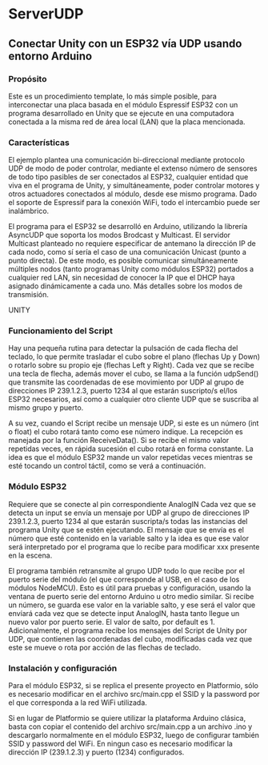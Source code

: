 # ServerUDP
## Conectar Unity con un ESP32 vía UDP usando entorno Arduino

### Propósito
Este es un procedimiento template, lo más simple posible, para interconectar una placa basada en el módulo Espressif ESP32 con un programa desarrollado en Unity que se ejecute en una computadora conectada a la misma red de área local (LAN) que la placa mencionada.

### Características
El ejemplo plantea una comunicación bi-direccional mediante protocolo UDP de modo de poder controlar, mediante el extenso número de sensores de todo tipo pasibles de ser conectados al ESP32, cualquier entidad que viva en el programa de Unity, y simultáneamente, poder controlar motores y otros actuadores conectados al módulo, desde ese mismo programa. Dado el soporte de Espressif para la conexión WiFi, todo el intercambio puede ser inalámbrico.

El programa para el ESP32 se desarrolló en Arduino, utilizando la librería AsyncUDP que soporta los modos Brodcast y Multicast. El servidor Multicast planteado no requiere especificar de antemano la dirección IP de cada nodo, como sí sería el caso de una comunicación Unicast (punto a punto directa). De este modo, es posible comunicar simultáneamente múltiples nodos (tanto programas Unity como módulos ESP32) portados a cualquier red LAN, sin necesidad de conocer la IP que el DHCP haya asignado dinámicamente a cada uno. Más detalles sobre los modos de transmisión.

UNITY
### Funcionamiento del Script
Hay una pequeña rutina para detectar la pulsación de cada flecha del teclado, lo que permite trasladar el cubo sobre el plano (flechas Up y Down) o rotarlo sobre su propio eje (flechas Left y Right). Cada vez que se recibe una tecla de flecha, además mover el cubo, se llama a la función udpSend() que transmite las coordenadas de ese movimiento por UDP al grupo de direcciones IP 239.1.2.3, puerto 1234 al que estarán suscripto/s el/los ESP32 necesarios, así como a cualquier otro cliente UDP que se suscriba al mismo grupo y puerto.

A su vez, cuando el Script recibe un mensaje UDP, si este es un número (int o float) el cubo rotará tanto como ese número indique. La recepción es manejada por la función ReceiveData(). Si se recibe el mismo valor repetidas veces, en rápida sucesión el cubo rotará en forma constante. La idea es que el módulo ESP32 mande un valor repetidas veces mientras se esté tocando un control táctil, como se verá a continuación.

### Módulo ESP32
Requiere que se conecte al pin correspondiente AnalogIN
Cada vez que se detecta un input se envía un mensaje por UDP al grupo de direcciones IP 239.1.2.3, puerto 1234 al que estarán suscripta/s todas las instancias del programa Unity que se estén ejecutando. El mensaje que se envía es el número que esté contenido en la variable salto y la idea es que ese valor será interpretado por el programa que lo recibe para modificar xxx  presente en la escena.

El programa también retransmite al grupo UDP todo lo que recibe por el puerto serie del módulo (el que corresponde al USB, en el caso de los módulos NodeMCU). Esto es útil para pruebas y configuración, usando la ventana de puerto serie del entorno Arduino u otro medio similar. Si recibe un número, se guarda ese valor en la variable salto, y ese será el valor que envíará cada vez que se detecte input AnalogIN, hasta tanto llegue un nuevo valor por puerto serie. El valor de salto, por default es 1.
Adicionalmente, el programa recibe los mensajes del Script de Unity por UDP, que contienen las coordenadas del cubo, modificadas cada vez que este se mueve o rota por acción de las flechas de teclado. 

### Instalación y configuración
Para el módulo ESP32, si se replica el presente proyecto en Platformio, sólo es necesario modificar en el archivo src/main.cpp el SSID y la password por el que corresponda a la red WiFi utilizada.

Si en lugar de Platformio se quiere utilizar la plataforma Arduino clásica, basta con copiar el contenido del archivo src/main.cpp a un archivo .ino y descargarlo normalmente en el módulo ESP32, luego de configurar también SSID y password del WiFi. En ningun caso es necesario modificar la dirección IP (239.1.2.3) y puerto (1234) configurados.

